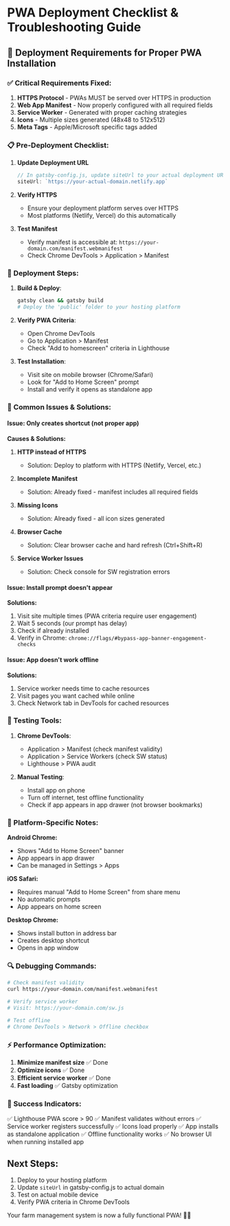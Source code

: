 # PWA Deployment Checklist & Troubleshooting Guide

## 🚀 Deployment Requirements for Proper PWA Installation

### ✅ Critical Requirements Fixed:

1. **HTTPS Protocol** - PWAs MUST be served over HTTPS in production
2. **Web App Manifest** - Now properly configured with all required fields
3. **Service Worker** - Generated with proper caching strategies
4. **Icons** - Multiple sizes generated (48x48 to 512x512)
5. **Meta Tags** - Apple/Microsoft specific tags added

### 📋 Pre-Deployment Checklist:

1. **Update Deployment URL**
   ```javascript
   // In gatsby-config.js, update siteUrl to your actual deployment URL
   siteUrl: `https://your-actual-domain.netlify.app`
   ```

2. **Verify HTTPS**
   - Ensure your deployment platform serves over HTTPS
   - Most platforms (Netlify, Vercel) do this automatically

3. **Test Manifest**
   - Verify manifest is accessible at: `https://your-domain.com/manifest.webmanifest`
   - Check Chrome DevTools > Application > Manifest

### 🔧 Deployment Steps:

1. **Build & Deploy**:
   ```bash
   gatsby clean && gatsby build
   # Deploy the 'public' folder to your hosting platform
   ```

2. **Verify PWA Criteria**:
   - Open Chrome DevTools
   - Go to Application > Manifest
   - Check "Add to homescreen" criteria in Lighthouse

3. **Test Installation**:
   - Visit site on mobile browser (Chrome/Safari)
   - Look for "Add to Home Screen" prompt
   - Install and verify it opens as standalone app

### 🐛 Common Issues & Solutions:

#### Issue: Only creates shortcut (not proper app)

**Causes & Solutions:**

1. **HTTP instead of HTTPS**
   - Solution: Deploy to platform with HTTPS (Netlify, Vercel, etc.)

2. **Incomplete Manifest**
   - Solution: Already fixed - manifest includes all required fields

3. **Missing Icons**
   - Solution: Already fixed - all icon sizes generated

4. **Browser Cache**
   - Solution: Clear browser cache and hard refresh (Ctrl+Shift+R)

5. **Service Worker Issues**
   - Solution: Check console for SW registration errors

#### Issue: Install prompt doesn't appear

**Solutions:**
1. Visit site multiple times (PWA criteria require user engagement)
2. Wait 5 seconds (our prompt has delay)
3. Check if already installed
4. Verify in Chrome: `chrome://flags/#bypass-app-banner-engagement-checks`

#### Issue: App doesn't work offline

**Solutions:**
1. Service worker needs time to cache resources
2. Visit pages you want cached while online
3. Check Network tab in DevTools for cached resources

### 🧪 Testing Tools:

1. **Chrome DevTools**:
   - Application > Manifest (check manifest validity)
   - Application > Service Workers (check SW status)
   - Lighthouse > PWA audit

2. **Manual Testing**:
   - Install app on phone
   - Turn off internet, test offline functionality
   - Check if app appears in app drawer (not browser bookmarks)

### 📱 Platform-Specific Notes:

**Android Chrome:**
- Shows "Add to Home Screen" banner
- App appears in app drawer
- Can be managed in Settings > Apps

**iOS Safari:**
- Requires manual "Add to Home Screen" from share menu
- No automatic prompts
- App appears on home screen

**Desktop Chrome:**
- Shows install button in address bar
- Creates desktop shortcut
- Opens in app window

### 🔍 Debugging Commands:

```bash
# Check manifest validity
curl https://your-domain.com/manifest.webmanifest

# Verify service worker
# Visit: https://your-domain.com/sw.js

# Test offline
# Chrome DevTools > Network > Offline checkbox
```

### ⚡ Performance Optimization:

1. **Minimize manifest size** ✅ Done
2. **Optimize icons** ✅ Done
3. **Efficient service worker** ✅ Done
4. **Fast loading** ✅ Gatsby optimization

### 🎯 Success Indicators:

✅ Lighthouse PWA score > 90
✅ Manifest validates without errors
✅ Service worker registers successfully
✅ Icons load properly
✅ App installs as standalone application
✅ Offline functionality works
✅ No browser UI when running installed app

## Next Steps:

1. Deploy to your hosting platform
2. Update `siteUrl` in gatsby-config.js to actual domain
3. Test on actual mobile device
4. Verify PWA criteria in Chrome DevTools

Your farm management system is now a fully functional PWA! 🌱📱
